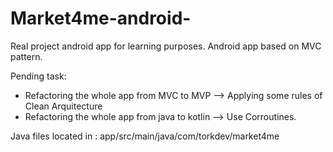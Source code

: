 # Market4me-android-

Real project android app for learning purposes.
Android app based on MVC pattern.

Pending task: 

 - Refactoring the whole app from MVC to MVP --> Applying some rules of Clean Arquitecture
 - Refactoring the whole app from java to kotlin --> Use Corroutines.
 
 Java files located in : app/src/main/java/com/torkdev/market4me
 
 
